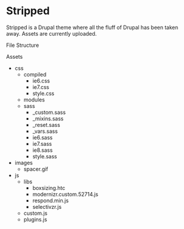 Stripped
========
Stripped is a Drupal theme where all the fluff of Drupal has been taken away. Assets are currently uploaded.

File Structure

Assets
  - css
    - compiled
      - ie6.css
      - ie7.css
      - style.css
    - modules
    - sass
      - _custom.sass
      - _mixins.sass
      - _reset.sass
      - _vars.sass
      - ie6.sass
      - ie7.sass
      - ie8.sass
      - style.sass
  - images
    - spacer.gif
  - js
    - libs
      - boxsizing.htc
      - modernizr.custom.52714.js
      - respond.min.js
      - selectivzr.js
    - custom.js
    - plugins.js
    

